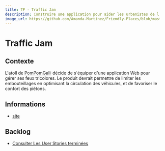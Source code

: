 ```yaml
---
title: TP - Traffic Jam
description: Construire une application pour aider les urbanistes de l'atoll de PomPomGalli à gérer la circulation des véhicules et des piétons.
image_url: https://github.com/Amanda-Martinez/Friendly-Places/blob/master/fiches/img/kata.jpg?raw=true
---
```


# Traffic Jam

## Contexte
L'atoll de [PomPomGalli](https://www.youtube.com/watch?time_continue=7&v=UmFERtl-o8E) décide de s'équiper d'une application Web pour gérer ses feux tricolores. Le produit devrait permettre de limiter les embouteillages en optimisant la circulation des véhicules, et de favoriser le confort des piétons.

## Informations

- [site](https://pointbar.github.io/traffic-jam/)

## Backlog

- [Consulter Les User Stories terminées](https://github.com/pointbar/traffic-jam/pulls?q=is%3Apr+is%3Aclosed)
